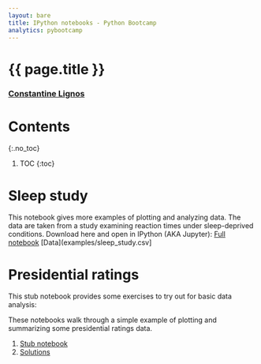 ```yaml
---
layout: bare
title: IPython notebooks - Python Bootcamp
analytics: pybootcamp
---
```

<div class="titleblock">
  <h1>{{ page.title }}</h1>
  <h3><a href="..">Constantine Lignos</a></h3>
</div>

# Contents
{:.no_toc}
1. TOC
{:toc}

# Sleep study

This notebook gives more examples of plotting and analyzing data. The data are taken from a study examining reaction times under sleep-deprived conditions. Download here and open in IPython (AKA Jupyter): [Full notebook](https://gist.githubusercontent.com/ConstantineLignos/ec0dcd267d897b5220c1/raw/b5d0c70037c38f517873a7eb922234aea7e56eac/Sleep%2520Study%2520Analysis.ipynb) [Data](examples/sleep_study.csv]

# Presidential ratings

This stub notebook provides some exercises to try out for basic data analysis:

These notebooks walk through a simple example of plotting and summarizing some
presidential ratings data.

1. [Stub notebook](https://gist.githubusercontent.com/ConstantineLignos/9ccf686efdcacd87d454/raw/d662c6f1502dedce8a659016e0b2d986d3931a2a/Presidential%2520Ratings%2520Stub.ipynb)
2. [Solutions](https://gist.githubusercontent.com/ConstantineLignos/9ccf686efdcacd87d454/raw/172563fbc29a58a25da804300abb70e28baf55b4/Presidential%2520Ratings.ipynb)
